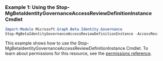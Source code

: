 ### Example 1: Using the Stop-MgBetaIdentityGovernanceAccessReviewDefinitionInstance Cmdlet
```powershell
Import-Module Microsoft.Graph.Beta.Identity.Governance
Stop-MgBetaIdentityGovernanceAccessReviewDefinitionInstance -AccessReviewScheduleDefinitionId $accessReviewScheduleDefinitionId -AccessReviewInstanceId $accessReviewInstanceId
```
This example shows how to use the Stop-MgBetaIdentityGovernanceAccessReviewDefinitionInstance Cmdlet.
To learn about permissions for this resource, see the [permissions reference](/graph/permissions-reference).
